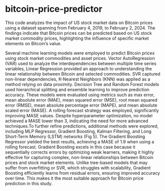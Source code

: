 # bitcoin-price-predictor

This code analyzes the impact of US stock market data on Bitcoin prices using a dataset spanning from February 4, 2019, to February 2, 2024. The findings indicate that Bitcoin prices can be predicted based on US stock market commodity prices, highlighting the influence of specific market elements on Bitcoin’s value.

Several machine learning models were employed to predict Bitcoin prices using stock market commodities and asset prices. Vector AutoRegression (VAR) used to analyze the interdependencies between multiple time series variables, Linear Regression provided an approach to understanding the linear relationship between Bitcoin and selected commodities. SVR captured non-linear dependencies, K-Nearest Neighbors (KNN) was applied as a method relying on data proximity. Decision Tree and Random Forest models used hierarchical splitting and ensemble learning to improve prediction accuracy. These models were evaluated using metrics such as max error, mean absolute error (MAE), mean squared error (MSE), root mean squared error (RMSE), mean absolute percentage error (MAPE), and mean absolute scaled error (MASE). A rolling forecast strategy was employed, significantly improving MASE values. Despite hyperparameter optimization, no model achieved a MASE lower than 3, indicating the need for more advanced techniques.To further refine predictions, additional methods were explored, including MLP Regressor, Gradient Boosting, Kalman Filtering, and Long Short-Term Memory (LSTM) networks (Fig 5). The Gradient Boosting Regressor yielded the best results, achieving a MASE of 1.9 when using a rolling forecast. Gradient Boosting excels in this case because it sequentially corrects errors by optimizing weak learners, making it highly effective for capturing complex, non-linear relationships between Bitcoin prices and stock market elements. Unlike tree-based models that may suffer from overfitting or SVR, which struggles with scalability, Gradient Boosting efficiently learns from residual errors, ensuring improved accuracy over time. This makes it the most suitable approach for Bitcoin price prediction in this study.

